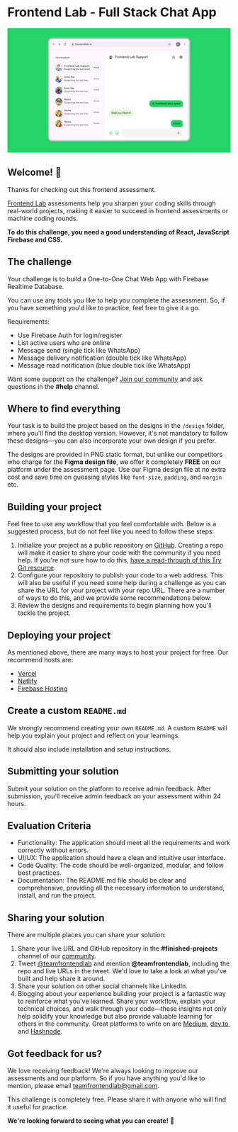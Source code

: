 # Frontend Lab - Full Stack Chat App

![Design preview for the Full Stack Chat App frontend assessment](./preview.png)

## Welcome! 👋

Thanks for checking out this frontend assessment.

[Frontend Lab](https://www.frontendlab.io) assessments help you sharpen your coding skills through real-world projects, making it easier to succeed in frontend assessments or machine coding rounds.

**To do this challenge, you need a good understanding of React, JavaScript Firebase and CSS.**

## The challenge

Your challenge is to build a One-to-One Chat Web App with Firebase Realtime Database.

You can use any tools you like to help you complete the assessment. So, if you have something you'd like to practice, feel free to give it a go.

Requirements: 

- Use Firebase Auth for login/register
- List active users who are online
- Message send (single tick like WhatsApp)
- Message delivery notification (double tick like WhatsApp)
- Message read notification (blue double tick like WhatsApp)

Want some support on the challenge? [Join our community](https://discord.gg/ATStc5QVdv) and ask questions in the **#help** channel.

## Where to find everything

Your task is to build the project based on the designs in the `/design` folder, where you'll find the desktop version. However, it's not mandatory to follow these designs—you can also incorporate your own design if you prefer.

The designs are provided in PNG static format, but unlike our competitors who charge for the **Figma design file**, we offer it completely **FREE** on our platform under the assessment page. Use our Figma design file at no extra cost and save time on guessing styles like `font-size`, `padding`, and `margin` etc.

## Building your project

Feel free to use any workflow that you feel comfortable with. Below is a suggested process, but do not feel like you need to follow these steps:

1. Initialize your project as a public repository on [GitHub](https://github.com/). Creating a repo will make it easier to share your code with the community if you need help. If you're not sure how to do this, [have a read-through of this Try Git resource](https://try.github.io/).
2. Configure your repository to publish your code to a web address. This will also be useful if you need some help during a challenge as you can share the URL for your project with your repo URL. There are a number of ways to do this, and we provide some recommendations below.
4. Review the designs and requirements to begin planning how you'll tackle the project.
   
## Deploying your project

As mentioned above, there are many ways to host your project for free. Our recommend hosts are:

- [Vercel](https://vercel.com/)
- [Netlify](https://www.netlify.com/)
- [Firebase Hosting](https://firebase.google.com/docs/hosting)

## Create a custom `README.md`

We strongly recommend creating your own `README.md`. A custom `README` will help you explain your project and reflect on your learnings. 

It should also include installation and setup instructions.

## Submitting your solution

Submit your solution on the platform to receive admin feedback. After submission, you'll receive admin feedback on your assessment within 24 hours.

## Evaluation Criteria

- Functionality: The application should meet all the requirements and work correctly without errors.
- UI/UX: The application should have a clean and intuitive user interface.
- Code Quality: The code should be well-organized, modular, and follow best practices.
- Documentation: The README.md file should be clear and comprehensive, providing all the necessary information to understand, install, and run the project.

## Sharing your solution

There are multiple places you can share your solution:

1. Share your live URL and GitHub repository in the **#finished-projects** channel of our [community](https://discord.gg/ATStc5QVdv). 
2. Tweet [@teamfrontendlab](https://twitter.com/teamfrontendlab) and mention **@teamfrontendlab**, including the repo and live URLs in the tweet. We'd love to take a look at what you've built and help share it around.
3. Share your solution on other social channels like LinkedIn.
4. Blogging about your experience building your project is a fantastic way to reinforce what you've learned. Share your workflow, explain your technical choices, and walk through your code—these insights not only help solidify your knowledge but also provide valuable learning for others in the community. Great platforms to write on are [Medium](https://medium.com/), [dev.to](https://dev.to/), and [Hashnode](https://hashnode.com/).

## Got feedback for us?

We love receiving feedback! We're always looking to improve our assessments and our platform. So if you have anything you'd like to mention, please email teamfrontendlab@gmail.com.

This challenge is completely free. Please share it with anyone who will find it useful for practice.

**We're looking forward to seeing what you can create!** 🚀
